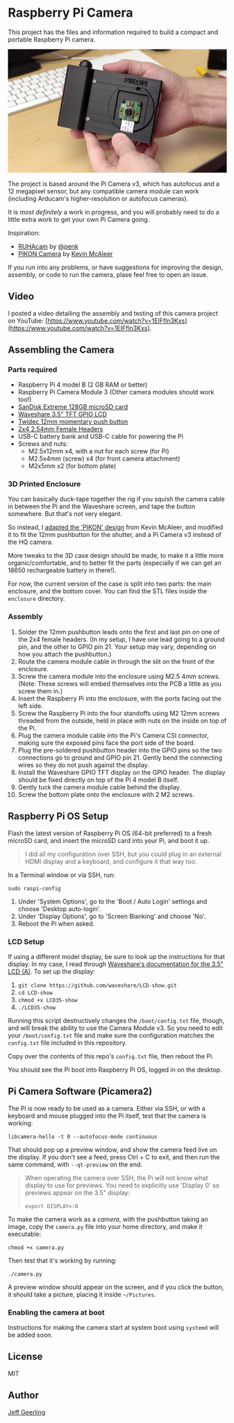 # Raspberry Pi Camera

This project has the files and information required to build a compact and portable Raspberry Pi camera.

![Raspberry Pi Camera assembled](images/pikon-camera-assembled.jpeg)

The project is based around the Pi Camera v3, which has autofocus and a 12 megapixel sensor, but any compatible camera module can work (including Arducam's higher-resolution or autofocus cameras).

It is _most definitely_ a work in progress, and you will probably need to do a little extra work to get your own Pi Camera going.

Inspiration:

  - [RUHAcam](https://github.com/penk/ruha.camera) by [@penk](https://github.com/penk)
  - [PIKON Camera](https://www.kevsrobots.com/blog/pikon-camera.html) by [Kevin McAleer](https://www.kevsrobots.com)

If you run into any problems, or have suggestions for improving the design, assembly, or code to run the camera, plase feel free to open an issue.

## Video

I posted a video detailing the assembly and testing of this camera project on YouTube: [https://www.youtube.com/watch?v=1EIFfln3Kxs](https://www.youtube.com/watch?v=1EIFfln3Kxs).

## Assembling the Camera

### Parts required

  - Raspberry Pi 4 model B (2 GB RAM or better)
  - Raspberry Pi Camera Module 3 (Other camera modules should work too!)
  - [SanDisk Extreme 128GB microSD card](https://amzn.to/3GnJ1BM)
  - [Waveshare 3.5" TFT GPIO LCD](https://amzn.to/3ZdFley)
  - [Twidec 12mm momentary push button](https://amzn.to/3ijIj0C)
  - [2x4 2.54mm Female Headers](https://amzn.to/3CrlQ8H)
  - USB-C battery bank and USB-C cable for powering the Pi
  - Screws and nuts:
    - M2.5x12mm x4, with a nut for each screw (for Pi)
    - M2.5x4mm (screw) x4 (for front camera attachment)
    - M2x5mm x2 (for bottom plate)

### 3D Printed Enclosure

You can basically duck-tape together the rig if you squish the camera cable in between the Pi and the Waveshare screen, and tape the button somewhere. But that's not very elegant.

So instead, I [adapted the 'PIKON' design](https://www.kevsrobots.com/blog/pikon-camera.html) from Kevin McAleer, and modified it to fit the 12mm pushbutton for the shutter, and a Pi Camera v3 instead of the HQ camera.

More tweaks to the 3D case design should be made, to make it a little more organic/comfortable, and to better fit the parts (especially if we can get an 18650 rechargeable battery in there!).

For now, the current version of the case is split into two parts: the main enclosure, and the bottom cover. You can find the STL files inside the `enclosure` directory.

### Assembly

  1. Solder the 12mm pushbutton leads onto the first and last pin on one of the 2x4 female headers. (In my setup, I have one lead going to a ground pin, and the other to GPIO pin 21. Your setup may vary, depending on how you attach the pushbutton.)
  1. Route the camera module cable in through the slit on the front of the enclosure.
  1. Screw the camera module into the enclosure using M2.5 4mm screws. (Note: These screws will embed themselves into the PCB a little as you screw them in.)
  1. Insert the Raspberry Pi into the enclosure, with the ports facing out the left side.
  1. Screw the Raspberry Pi into the four standoffs using M2 12mm screws threaded from the outside, held in place with nuts on the inside on top of the Pi.
  1. Plug the camera module cable into the Pi's Camera CSI connector, making sure the exposed pins face the port side of the board.
  1. Plug the pre-soldered pushbutton header into the GPIO pins so the two connections go to ground and GPIO pin 21. Gently bend the connecting wires so they do not push against the display.
  1. Install the Waveshare GPIO TFT display on the GPIO header. The display should be fixed directly on top of the Pi 4 model B itself.
  1. Gently tuck the camera module cable behind the display.
  1. Screw the bottom plate onto the enclosure with 2 M2 screws.

## Raspberry Pi OS Setup

Flash the latest version of Raspberry Pi OS (64-bit preferred) to a fresh microSD card, and insert the microSD card into your Pi, and boot it up.

> I did all my configuration over SSH, but you could plug in an external HDMI display and a keyboard, and configure it that way too.

In a Terminal window or via SSH, run:

```
sudo raspi-config
```

  1. Under 'System Options', go to the 'Boot / Auto Login' settings and choose 'Desktop auto-login'.
  1. Under 'Display Options', go to 'Screen Blanking' and choose 'No'.
  1. Reboot the Pi when asked.

### LCD Setup

If using a different model display, be sure to look up the instructions for that display. In my case, I read through [Waveshare's documentation for the 3.5" LCD (A)](https://www.waveshare.com/wiki/3.5inch_RPi_LCD_(A)). To set up the display:

  1. `git clone https://github.com/waveshare/LCD-show.git`
  1. `cd LCD-show`
  1. `chmod +x LCD35-show`
  1. `./LCD35-show`

Running this script destructively changes the `/boot/config.txt` file, though, and will break the ability to use the Camera Module v3. So you need to edit your `/boot/config.txt` file and make sure the configuration matches the `config.txt` file included in this repository.

Copy over the contents of this repo's `config.txt` file, then reboot the Pi.

You should see the Pi boot into Raspberry Pi OS, logged in on the desktop.

## Pi Camera Software (Picamera2)

The Pi is now ready to be used as a camera. Either via SSH, or with a keyboard and mouse plugged into the Pi itself, test that the camera is working:

```
libcamera-hello -t 0 --autofocus-mode continuous
```

That should pop up a preview window, and show the camera feed live on the display. If you don't see a feed, press Ctrl + C to exit, and then run the same command, with `--qt-preview` on the end.

> When operating the camera over SSH, the Pi will not know what display to use for previews. You need to explicitly use 'Display 0' so previews appear on the 3.5" display:
>
> ```
> export DISPLAY=:0
> ```

To make the camera work as a _camera_, with the pushbutton taking an image, copy the `camera.py` file into your home directory, and make it executable:

```
chmod +x camera.py
```

Then test that it's working by running:

```
./camera.py
```

A preview window should appear on the screen, and if you click the button, it should take a picture, placing it inside `~/Pictures`.

### Enabling the camera at boot

Instructions for making the camera start at system boot using `systemd` will be added soon.

## License

MIT

## Author

[Jeff Geerling](https://www.jeffgeerling.com/)
